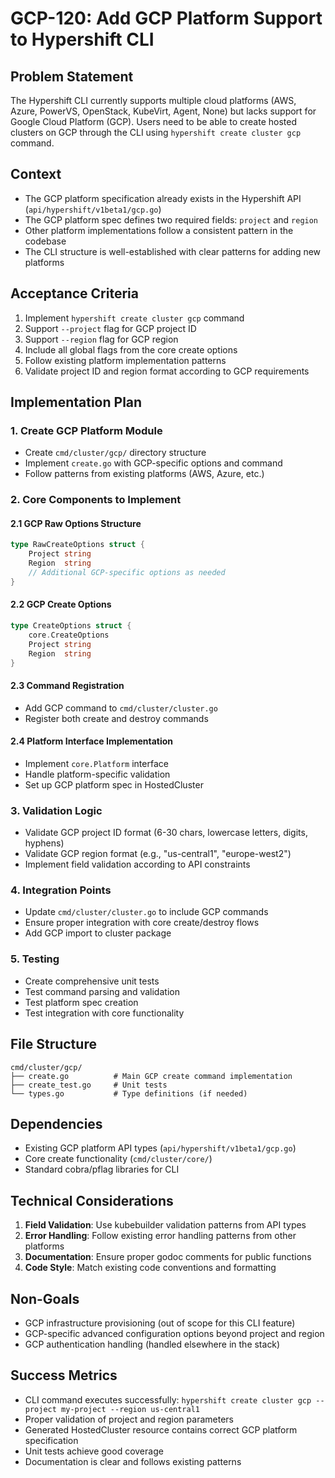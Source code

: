 # GCP-120: Add GCP Platform Support to Hypershift CLI

## Problem Statement

The Hypershift CLI currently supports multiple cloud platforms (AWS, Azure, PowerVS, OpenStack, KubeVirt, Agent, None) but lacks support for Google Cloud Platform (GCP). Users need to be able to create hosted clusters on GCP through the CLI using `hypershift create cluster gcp` command.

## Context

- The GCP platform specification already exists in the Hypershift API (`api/hypershift/v1beta1/gcp.go`)
- The GCP platform spec defines two required fields: `project` and `region`
- Other platform implementations follow a consistent pattern in the codebase
- The CLI structure is well-established with clear patterns for adding new platforms

## Acceptance Criteria

1. Implement `hypershift create cluster gcp` command
2. Support `--project` flag for GCP project ID
3. Support `--region` flag for GCP region
4. Include all global flags from the core create options
5. Follow existing platform implementation patterns
6. Validate project ID and region format according to GCP requirements

## Implementation Plan

### 1. Create GCP Platform Module
- Create `cmd/cluster/gcp/` directory structure
- Implement `create.go` with GCP-specific options and command
- Follow patterns from existing platforms (AWS, Azure, etc.)

### 2. Core Components to Implement

#### 2.1 GCP Raw Options Structure
```go
type RawCreateOptions struct {
    Project string
    Region  string
    // Additional GCP-specific options as needed
}
```

#### 2.2 GCP Create Options
```go
type CreateOptions struct {
    core.CreateOptions
    Project string
    Region  string
}
```

#### 2.3 Command Registration
- Add GCP command to `cmd/cluster/cluster.go`
- Register both create and destroy commands

#### 2.4 Platform Interface Implementation
- Implement `core.Platform` interface
- Handle platform-specific validation
- Set up GCP platform spec in HostedCluster

### 3. Validation Logic
- Validate GCP project ID format (6-30 chars, lowercase letters, digits, hyphens)
- Validate GCP region format (e.g., "us-central1", "europe-west2")
- Implement field validation according to API constraints

### 4. Integration Points
- Update `cmd/cluster/cluster.go` to include GCP commands
- Ensure proper integration with core create/destroy flows
- Add GCP import to cluster package

### 5. Testing
- Create comprehensive unit tests
- Test command parsing and validation
- Test platform spec creation
- Test integration with core functionality

## File Structure
```
cmd/cluster/gcp/
├── create.go          # Main GCP create command implementation
├── create_test.go     # Unit tests
└── types.go           # Type definitions (if needed)
```

## Dependencies
- Existing GCP platform API types (`api/hypershift/v1beta1/gcp.go`)
- Core create functionality (`cmd/cluster/core/`)
- Standard cobra/pflag libraries for CLI

## Technical Considerations

1. **Field Validation**: Use kubebuilder validation patterns from API types
2. **Error Handling**: Follow existing error handling patterns from other platforms
3. **Documentation**: Ensure proper godoc comments for public functions
4. **Code Style**: Match existing code conventions and formatting

## Non-Goals
- GCP infrastructure provisioning (out of scope for this CLI feature)
- GCP-specific advanced configuration options beyond project and region
- GCP authentication handling (handled elsewhere in the stack)

## Success Metrics
- CLI command executes successfully: `hypershift create cluster gcp --project my-project --region us-central1`
- Proper validation of project and region parameters
- Generated HostedCluster resource contains correct GCP platform specification
- Unit tests achieve good coverage
- Documentation is clear and follows existing patterns
